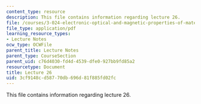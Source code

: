 ```yaml
---
content_type: resource
description: This file contains information regarding lecture 26.
file: /courses/3-024-electronic-optical-and-magnetic-properties-of-materials-spring-2013/3cf9148cd58770db696d81f885fd02fc_MIT3_024S13_2012lec26.pdf
file_type: application/pdf
learning_resource_types:
- Lecture Notes
ocw_type: OCWFile
parent_title: Lecture Notes
parent_type: CourseSection
parent_uid: c76d4030-fd4d-4539-dfe0-927bb9fd85a2
resourcetype: Document
title: Lecture 26
uid: 3cf9148c-d587-70db-696d-81f885fd02fc
---
```

This file contains information regarding lecture 26.

